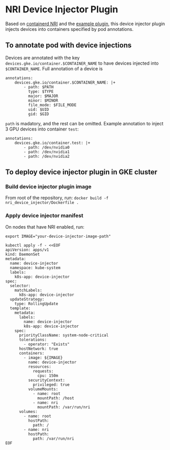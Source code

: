 # NRI Device Injector Plugin

Based on [containerd NRI](https://github.com/containerd/nri/tree/main) and the [example plugin](https://github.com/containerd/nri/tree/main/plugins/device-injector), this device injector plugin injects devices into containers specified by pod annotations. 

## To annotate pod with device injections
Devices are annotated with the key `devices.gke.io/container.$CONTAINER_NAME` to have devices injected into `$CONTAINER_NAME`. Full annotation of a device is 
```
annotations:
    devices.gke.io/container.$CONTAINER_NAME: |+
        - path: $PATH
          type: $TYPE
          major: $MAJOR
          minor: $MINOR
          file_mode: $FILE_MODE
          uid: $UID
          gid: $GID
```
`path` is madatory, and the rest can be omitted.
Example annotation to inject 3 GPU devices into container `test`:
```
annotations:
    devices.gke.io/container.test: |+
        - path: /dev/nvidia0
        - path: /dev/nvidia1
        - path: /dev/nvidia2
```

## To deploy device injector plugin in GKE cluster
### Build device injector plugin image
From root of the repository, run:
  `docker build -f nri_device_injector/Dockerfile .`
### Apply device injector manifest
On nodes that have NRI enabled, run:
```
export IMAGE="your-device-injector-image-path"

kubectl apply -f - <<EOF
apiVersion: apps/v1
kind: DaemonSet
metadata:
  name: device-injector
  namespace: kube-system
  labels:
    k8s-app: device-injector
spec:
  selector:
    matchLabels:
      k8s-app: device-injector
  updateStrategy:
    type: RollingUpdate
  template:
    metadata:
      labels:
        name: device-injector
        k8s-app: device-injector
    spec:
      priorityClassName: system-node-critical
      tolerations:
        - operator: "Exists"
      hostNetwork: true
      containers:
        - image: ${IMAGE}
          name: device-injector
          resources:
            requests:
              cpu: 150m
          securityContext:
            privileged: true
          volumeMounts:
            - name: root
              mountPath: /host
            - name: nri
              mountPath: /var/run/nri
      volumes:
        - name: root
          hostPath:
            path: /
        - name: nri
          hostPath:
            path: /var/run/nri
EOF
```

